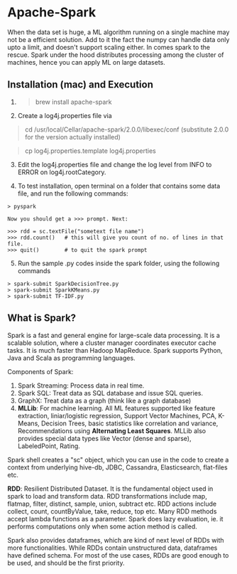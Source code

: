 # Apache-Spark

When the data set is huge, a ML algorithm running on a single machine may not be a efficient solution. Add to it the fact the numpy can handle data only upto a limit, and doesn't support scaling either. In comes spark to the rescue. Spark under the hood distributes processing among the cluster of machines, hence you can apply ML on large datasets. 

## Installation (mac) and Execution

1. > brew install apache-spark

2. Create a log4j.properties file via

> cd /usr/local/Cellar/apache-spark/2.0.0/libexec/conf (substitute 2.0.0 for the version actually installed)

> cp log4j.properties.template log4j.properties

3. Edit the log4j.properties file and change the log level from INFO to ERROR on log4j.rootCategory.

4. To test installation, open terminal on a folder that contains some data file, and run the following commands:

```
> pyspark

Now you should get a >>> prompt. Next:

>>> rdd = sc.textFile("sometext file name")
>>> rdd.count()   # this will give you count of no. of lines in that file.
>>> quit()        # to quit the spark prompt
```

5. Run the sample .py codes inside the spark folder, using the following commands
```
> spark-submit SparkDecisionTree.py
> spark-submit SparkKMeans.py
> spark-submit TF-IDF.py
```

## What is Spark?

Spark is a fast and general engine for large-scale data processing. It is a scalable solution, where a cluster manager coordinates executor cache tasks. It is much faster than Hadoop MapReduce. Spark supports Python, Java and Scala as programming languages. 

Components of Spark:

1. Spark Streaming: Process data in real time.
2. Spark SQL: Treat data as SQL database and issue SQL queries.
3. GraphX: Treat data as a graph (think like a graph database)
4. **MLLib**: For machine learning. All ML features supported like feature extraction, liniar/logistic regression, Support Vector Machines, PCA, K-Means, Decision Trees, basic statistics like correlation and variance, Recommendations using **Alternating Least Squares**. MLLib also provides special data types like Vector (dense and sparse), LabeledPoint, Rating.

Spark shell creates a "sc" object, which you can use in the code to create a context from underlying hive-db, JDBC, Cassandra, Elasticsearch, flat-files etc.

**RDD**: Resilient Distributed Dataset. It is the fundamental object used in spark to load and transform data. RDD transformations include map, flatmap, filter, distinct, sample, union, subtract etc. RDD actions include collect, count, countByValue, take, reduce, top etc. Many RDD methods accept lambda functions as a parameter. Spark does lazy evaluation, ie. it performs computations only when some action method is called.   

Spark also provides dataframes, which are kind of next level of RDDs with more functionalities. While RDDs contain unstructured data, dataframes have defined schema. For most of the use cases, RDDs are good enough to be used, and should be the first priority.




